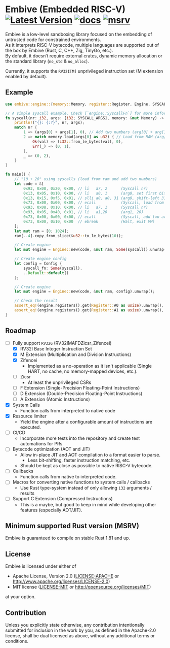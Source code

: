 # Embive (Embedded RISC-V) [![Latest Version]][crates.io] [![docs]][docs.rs] [![msrv]][Rust 1.81]

[Latest Version]: https://img.shields.io/crates/v/embive.svg
[crates.io]: https://crates.io/crates/embive
[docs]: https://docs.rs/embive/badge.svg
[docs.rs]: https://docs.rs/embive
[msrv]: https://img.shields.io/crates/msrv/embive.svg?label=msrv&color=lightgray
[Rust 1.81]: https://blog.rust-lang.org/2024/09/05/Rust-1.81.0.html

Embive is a low-level sandboxing library focused on the embedding of untrusted code for constrained environments.  
As it interprets RISC-V bytecode, multiple languages are supported out of the box by Embive (Rust, C, C++, Zig, TinyGo, etc.).  
By default, it doesn’t require external crates, dynamic memory allocation or the standard library (`no_std` & `no_alloc`).

Currently, it supports the `RV32I[M]` unprivileged instruction set (M extension enabled by default).

## Example
```rust
use embive::engine::{memory::Memory, register::Register, Engine, SYSCALL_ARGS};

// A simple syscall example. Check [`engine::SyscallFn`] for more information.
fn syscall(nr: i32, args: [i32; SYSCALL_ARGS], memory: &mut Memory) -> (i32, i32) {
    println!("{}: {:?}", nr, args);
    match nr {
        1 => (args[0] + args[1], 0), // Add two numbers (arg[0] + arg[1])
        2 => match memory.load(args[0] as u32) { // Load from RAM (arg[0])
            Ok(val) => (i32::from_le_bytes(val), 0),
            Err(_) => (0, 1),
        },
        _ => (0, 2),
    }
}

fn main() {
    // "10 + 20" using syscalls (load from ram and add two numbers)
    let code = &[
        0x93, 0x08, 0x20, 0x00, // li   a7, 2      (Syscall nr)
        0x13, 0x05, 0x10, 0x00, // li   a0, 1      (arg0, set first bit)
        0x13, 0x15, 0xf5, 0x01, // slli a0, a0, 31 (arg0, shift-left 31 bits)
        0x73, 0x00, 0x00, 0x00, // ecall           (Syscall, load from arg0)
        0x93, 0x08, 0x10, 0x00, // li   a7, 1      (Syscall nr)
        0x93, 0x05, 0x40, 0x01, // li   a1,20      (arg1, 20)
        0x73, 0x00, 0x00, 0x00, // ecall           (Syscall, add two args)
        0x73, 0x00, 0x10, 0x00  // ebreak          (Halt, exit VM)
    ];
    let mut ram = [0; 1024];
    ram[..4].copy_from_slice(&u32::to_le_bytes(10));

    // Create engine
    let mut engine = Engine::new(code, &mut ram, Some(syscall)).unwrap();

    // Create engine config
    let config = Config {
        syscall_fn: Some(syscall),
        ..Default::default()
    };

    // Create engine
    let mut engine = Engine::new(code, &mut ram, config).unwrap();

    // Check the result
    assert_eq!(engine.registers().get(Register::A0 as usize).unwrap(), 30);
    assert_eq!(engine.registers().get(Register::A1 as usize).unwrap(), 0);
}
```

## Roadmap
- [ ] Fully support `RV32G` (RV32IMAFDZicsr_Zifencei)
    - [x] RV32I Base Integer Instruction Set
    - [x] M Extension (Multiplication and Division Instructions)
    - [x] Zifencei
        - Implemented as a no-operation as it isn't applicable (Single HART, no cache, no memory-mapped devices, etc.).
    - [ ] Zicsr
        - At least the unprivileged CSRs
    - [ ] F Extension (Single-Precision Floating-Point Instructions)
    - [ ] D Extension (Double-Precision Floating-Point Instructions)
    - [ ] A Extension (Atomic Instructions)
- [x] System Calls
    - Function calls from interpreted to native code
- [x] Resource limiter
    - Yield the engine after a configurable amount of instructions are executed.
- [ ] CI/CD
    - Incorporate more tests into the repository and create test automations for PRs
- [ ] Bytecode optimization (AOT and JIT)
    - Allow in-place JIT and AOT compilation to a format easier to parse.
        - Less bit-shifting, faster instruction matching, etc.
    - Should be kept as close as possible to native RISC-V bytecode.
- [ ] Callbacks
    - Function calls from native to interpreted code.
- [ ] Macros for converting native functions to system calls / callbacks
    - Use Rust type-system instead of only allowing `i32` arguments / results
- [ ] Support C Extension (Compressed Instructions)
    - This is a maybe, but good to keep in mind while developing other features (especially AOT/JIT).


## Minimum supported Rust version (MSRV)
Embive is guaranteed to compile on stable Rust 1.81 and up.

## License

Embive is licensed under either of

- Apache License, Version 2.0 ([LICENSE-APACHE](LICENSE-APACHE) or
  <http://www.apache.org/licenses/LICENSE-2.0>)
- MIT license ([LICENSE-MIT](LICENSE-MIT) or <http://opensource.org/licenses/MIT>)

at your option.

## Contribution

Unless you explicitly state otherwise, any contribution intentionally submitted
for inclusion in the work by you, as defined in the Apache-2.0 license, shall be
dual licensed as above, without any additional terms or conditions.